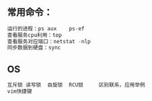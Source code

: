 ## 常用命令：
```C
运行的进程：ps aux    ps-ef
查看服务cpu利用：top
查看服务对应端口：netstat -nlp
同步数据到硬盘：sync
```
## OS
```C
互斥锁 读写锁  自旋锁  RCU锁     区别联系，应用举例
vim快捷键
```